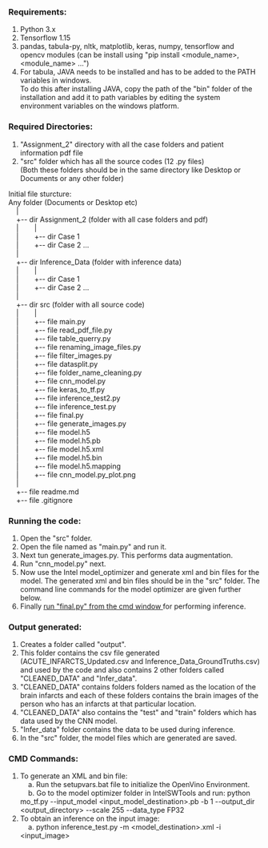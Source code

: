 
### Requirements:
1. Python 3.x </br>
2. Tensorflow 1.15 </br>
3. pandas, tabula-py, nltk, matplotlib, keras, numpy, tensorflow and opencv modules
(can be install using "pip install <module_name>, <module_name> ...") </br>
4. For tabula, JAVA needs to be installed and has to be added to the PATH variables in windows. </br>
To do this after installing JAVA, copy the path of the "bin" folder of the installation and add it to path variables by editing the system environment variables on the windows platform. </br>

### Required Directories:
1. "Assignment_2" directory with all the case folders and patient information pdf file </br>
2. "src" folder which has all the source codes (12 .py files) </br>
   (Both these folders should be in the same directory like Desktop or Documents or any other folder) </br>

Initial file sturcture: </br>
Any folder (Documents or Desktop etc) </br>
&nbsp; &nbsp; | </br>
&nbsp; &nbsp; +-- dir Assignment_2 (folder with all case folders and pdf) </br>
&nbsp; &nbsp; |&nbsp; &nbsp; &nbsp; &nbsp; | </br>
&nbsp; &nbsp; |&nbsp; &nbsp; &nbsp; &nbsp; +-- dir Case 1 </br>
&nbsp; &nbsp; |&nbsp; &nbsp; &nbsp; &nbsp; +-- dir Case 2 ... </br>
&nbsp; &nbsp; | </br>
&nbsp; &nbsp; +-- dir Inference_Data (folder with inference data) </br>
&nbsp; &nbsp; |&nbsp; &nbsp; &nbsp; &nbsp; | </br>
&nbsp; &nbsp; |&nbsp; &nbsp; &nbsp; &nbsp; +-- dir Case 1 </br>
&nbsp; &nbsp; |&nbsp; &nbsp; &nbsp; &nbsp; +-- dir Case 2 ... </br>
&nbsp; &nbsp; | </br>
&nbsp; &nbsp; +-- dir src (folder with all source code) </br>
&nbsp; &nbsp; |&nbsp; &nbsp; &nbsp; &nbsp; | </br>
&nbsp; &nbsp; |&nbsp; &nbsp; &nbsp; &nbsp; +-- file main.py </br>
&nbsp; &nbsp; |&nbsp; &nbsp; &nbsp; &nbsp; +-- file read_pdf_file.py </br>
&nbsp; &nbsp; |&nbsp; &nbsp; &nbsp; &nbsp; +-- file table_querry.py </br>
&nbsp; &nbsp; |&nbsp; &nbsp; &nbsp; &nbsp; +-- file renaming_image_files.py </br>
&nbsp; &nbsp; |&nbsp; &nbsp; &nbsp; &nbsp; +-- file filter_images.py </br>
&nbsp; &nbsp; |&nbsp; &nbsp; &nbsp; &nbsp; +-- file datasplit.py </br>
&nbsp; &nbsp; |&nbsp; &nbsp; &nbsp; &nbsp; +-- file folder_name_cleaning.py </br>
&nbsp; &nbsp; |&nbsp; &nbsp; &nbsp; &nbsp; +-- file cnn_model.py </br>
&nbsp; &nbsp; |&nbsp; &nbsp; &nbsp; &nbsp; +-- file keras_to_tf.py </br>
&nbsp; &nbsp; |&nbsp; &nbsp; &nbsp; &nbsp; +-- file inference_test2.py </br>
&nbsp; &nbsp; |&nbsp; &nbsp; &nbsp; &nbsp; +-- file inference_test.py </br>
&nbsp; &nbsp; |&nbsp; &nbsp; &nbsp; &nbsp; +-- file final.py </br>
&nbsp; &nbsp; |&nbsp; &nbsp; &nbsp; &nbsp; +-- file generate_images.py </br>
&nbsp; &nbsp; |&nbsp; &nbsp; &nbsp; &nbsp; +-- file model.h5 </br>
&nbsp; &nbsp; |&nbsp; &nbsp; &nbsp; &nbsp; +-- file model.h5.pb </br>
&nbsp; &nbsp; |&nbsp; &nbsp; &nbsp; &nbsp; +-- file model.h5.xml </br>
&nbsp; &nbsp; |&nbsp; &nbsp; &nbsp; &nbsp; +-- file model.h5.bin </br>
&nbsp; &nbsp; |&nbsp; &nbsp; &nbsp; &nbsp; +-- file model.h5.mapping </br>
&nbsp; &nbsp; |&nbsp; &nbsp; &nbsp; &nbsp; +-- file cnn_model.py_plot.png </br>
&nbsp; &nbsp; | </br>
&nbsp; &nbsp; +-- file readme.md </br>
&nbsp; &nbsp; +-- file .gitignore </br>

### Running the code:
1. Open the "src" folder.
2. Open the file named as "main.py" and run it. </br>
3. Next tun generate_images.py. This performs data augmentation. </br> 
4. Run "cnn_model.py" next. </br>
5. Now use the Intel model_optimizer and generate xml and bin files for the model. The generated xml and bin files should be in the "src" folder. The command line commands for the model optimizer are given further below. </br>
6. Finally <u> run "final.py" from the cmd window </u> for performing inference. </br>

### Output generated:
1. Creates a folder called "output". </br>
2. This folder contains the csv file generated (ACUTE_INFARCTS_Updated.csv and Inference_Data_GroundTruths.csv) and used by the code and also contains 2 other folders called "CLEANED_DATA" and "Infer_data". </br>
3. "CLEANED_DATA" contains folders folders named as the location of the brain infarcts and each of these folders contains the brain images of the person who has an infarcts at that particular location. </br>
4. "CLEANED_DATA" also contains the "test" and "train" folders which has data used by the CNN model. </br>
5. "Infer_data" folder contains the data to be used during inference. </br>
6. In the "src" folder, the model files which are generated are saved. </br>

### CMD Commands:
1. To generate an XML and bin file: </br>
&nbsp; &nbsp; a. Run the setupvars.bat file to initialize the OpenVino Environment. </br>
&nbsp; &nbsp; b. Go to the model optimizer folder in IntelSWTools and run: python mo_tf.py --input_model <input_model_destination>.pb -b 1 --output_dir <output_directory> --scale 255 --data_type FP32
2. To obtain an inference on the input image: </br>
&nbsp; &nbsp; a. python inference_test.py -m <model_destination>.xml -i <input_image>